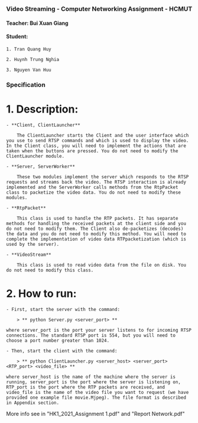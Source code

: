 ### Video Streaming - Computer Networking Assignment - HCMUT

#### Teacher: Bui Xuan Giang
#### Student:
    1. Tran Quang Huy

    2. Huynh Trung Nghia

    3. Nguyen Van Huu

### Specification
# 1. Description:

    - **Client, ClientLauncher**

        The ClientLauncher starts the Client and the user interface which you use to send RTSP commands and which is used to display the video. In the Client class, you will need to implement the actions that are taken when the buttons are pressed. You do not need to modify the ClientLauncher module.

    - **Server, ServerWorker**

        These two modules implement the server which responds to the RTSP requests and streams back the video. The RTSP interaction is already implemented and the ServerWorker calls methods from the RtpPacket class to packetize the video data. You do not need to modify these modules.

    - **RtpPacket**

        This class is used to handle the RTP packets. It has separate methods for handling the received packets at the client side and you do not need to modify them. The Client also de-packetizes (decodes) the data and you do not need to modify this method. You will need to complete the implementation of video data RTPpacketization (which is used by the server).

    - **VideoStream**

        This class is used to read video data from the file on disk. You do not need to modify this class.

# 2. How to run:

    - First, start the server with the command:

        > ** python Server.py <server_port> **

    where server_port is the port your server listens to for incoming RTSP connections. The standard RTSP port is 554, but you will need to choose a port number greater than 1024.

    - Then, start the client with the command:
    
        > ** python ClientLauncher.py <server_host> <server_port> <RTP_port> <video_file> **

    where server_host is the name of the machine where the server is running, server_port is the port where the server is listening on, RTP_port is the port where the RTP packets are received, and video_file is the name of the video file you want to request (we have provided one example file movie.Mjpeg). The file format is described in Appendix section.


More info see in "HK1_2021_Assignment 1.pdf" and "Report Network.pdf"